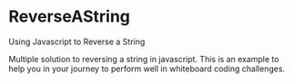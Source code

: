 # ReverseAString
Using Javascript to Reverse a String

Multiple solution to reversing a string in javascript. This is an example to help you in your journey to perform well in whiteboard coding challenges.
